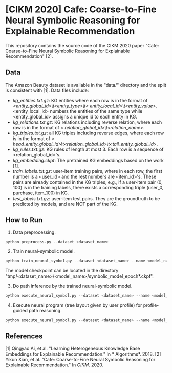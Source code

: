 # [CIKM 2020] Cafe: Coarse-to-Fine Neural Symbolic Reasoning for Explainable Recommendation

This repository contains the source code of the CIKM 2020 paper "Cafe: Coarse-to-Fine Neural Symbolic Reasoning for
Explainable Recommendation" [2].

## Data

The Amazon Beauty dataset is available in the "data/" directory and the split is consistent with [1].
Data files include:

- *kg_entities.txt.gz*: KG entities where each row is in the format of *<entity_global_id>\t<entity_type>\t<
  entity_local_id>\t<entity_value>*. <entity_local_id> numbers the entities of the same type while <entity_global_id>
  assigns a unique id to each entity in KG.
- *kg_relations.txt.gz*: KG relations including reverse relation, where each row is in the format of *<
  relation_global_id>\t<relation_name>*.
- *kg_triples.txt.gz*: all KG triples including reverse edges, where each row is in the format of *<
  head_entity_global_id>\t<relation_global_id>\t<tail_entity_global_id>*.
- *kg_rules.txt.gz*: KG rules of length at most 3. Each row is a sequence of <relation_global_id>'s.
- *kg_embedding.ckpt*: The pretrained KG embeddings based on the work [1].
- *train_labels.txt.gz*: user-item training pairs, where in each row, the first number is a <user_id> and the rest
  numbers are <item_id>'s. These pairs are already contained in the KG triples, e.g., if a user-item pair (0, 100) is in
  the training labels, there exists a corresponding triple (user_0, purchase, item_100) in KG.
- *test_labels.txt.gz*: user-item test pairs. They are the groundtruth to be predicted by models, and are NOT part of
  the KG.

## How to Run

1. Data preprocessing.

```python
python preprocess.py --dataset <dataset_name>
```

2. Train neural-symbolic model.

```python
python train_neural_symbol.py --dataset <dataset_name> --name <model_name>
```

The model checkpoint can be located in the directory "tmp/<dataset_name>/<model_name>/symbolic_model_epoch*.ckpt".

3. Do path inference by the trained neural-symbolic model.

```python
python execute_neural_symbol.py --dataset <dataset_name> --name <model_name> --do_infer true
```

4. Execute neural program (tree layout given by user profile) for profile-guided path reasoning.

```python
python execute_neural_symbol.py --dataset <dataset_name> --name <model_name> --do_execute true
```

## References

[1] Qingyao Ai, et al. "Learning Heterogeneous Knowledge Base Embeddings for Explainable Recommendation." In *
Algorithms*. 2018.
[2] Yikun Xian, et al. "Cafe: Coarse-to-Fine Neural Symbolic Reasoning for Explainable Recommendation." In *CIKM*. 2020.

